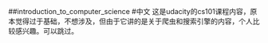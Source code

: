 ##introduction_to_computer_science
#中文
这是udacity的cs101课程内容，原本觉得过于基础，不想涉及，但由于它讲的是关于爬虫和搜索引擎的内容，个人比较感兴趣。可以跳过。